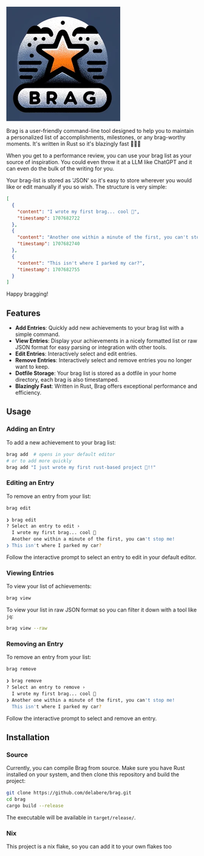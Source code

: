 ![Raw GitHub Image](https://raw.githubusercontent.com/delabere/brag/main/brag_logo.png)

Brag is a user-friendly command-line tool designed to help you to maintain a personalized list of accomplishments, milestones, or any brag-worthy moments. It's written in Rust so it's blazingly fast 🚀🚀🚀

When you get to a performance review, you can use your brag list as your source of inspiration. You could even throw it at a LLM like ChatGPT and it can even do the bulk of the writing for you.

Your brag-list is stored as 'JSON' so it's easy to store wherever you would like or edit manually if you so wish. The structure is very simple:
```json
[
  {
    "content": "I wrote my first brag... cool 🤩",
    "timestamp": 1707682722
  },
  {
    "content": "Another one within a minute of the first, you can't stop me!",
    "timestamp": 1707682740
  },
  {
    "content": "This isn't where I parked my car?",
    "timestamp": 1707682755
  }
]

```

Happy bragging!

## Features

- **Add Entries**: Quickly add new achievements to your brag list with a simple command.
- **View Entries**: Display your achievements in a nicely formatted list or raw JSON format for easy parsing or integration with other tools.
- **Edit Entries**: Interactively select and edit entries.
- **Remove Entries**: Interactively select and remove entries you no longer want to keep.
- **Dotfile Storage**: Your brag list is stored as a dotfile in your home directory, each brag is also timestamped.
- **Blazingly Fast**: Written in Rust, Brag offers exceptional performance and efficiency.

## Usage

### Adding an Entry

To add a new achievement to your brag list:

```sh
brag add  # opens in your default editor
# or to add more quickly
brag add "I just wrote my first rust-based project 🦀!!"
```

### Editing an Entry

To remove an entry from your list:

```sh
brag edit
```
```sh
❯ brag edit
? Select an entry to edit ›
  I wrote my first brag... cool 🤩
  Another one within a minute of the first, you can't stop me!
❯ This isn't where I parked my car?
```

Follow the interactive prompt to select an entry to edit in your default editor.


### Viewing Entries

To view your list of achievements:

```sh
brag view
```

To view your list in raw JSON format so you can filter it down with a tool like `jq`:

```sh
brag view --raw
```

### Removing an Entry

To remove an entry from your list:

```sh
brag remove
```

```sh
❯ brag remove
? Select an entry to remove ›
  I wrote my first brag... cool 🤩
❯ Another one within a minute of the first, you can't stop me!
  This isn't where I parked my car?
```

Follow the interactive prompt to select and remove an entry.

## Installation

### Source

Currently, you can compile Brag from source. Make sure you have Rust installed on your system, and then clone this repository and build the project:

```sh
git clone https://github.com/delabere/brag.git
cd brag
cargo build --release
```

The executable will be available in `target/release/`.

### Nix

This project is a nix flake, so you can add it to your own flakes too


